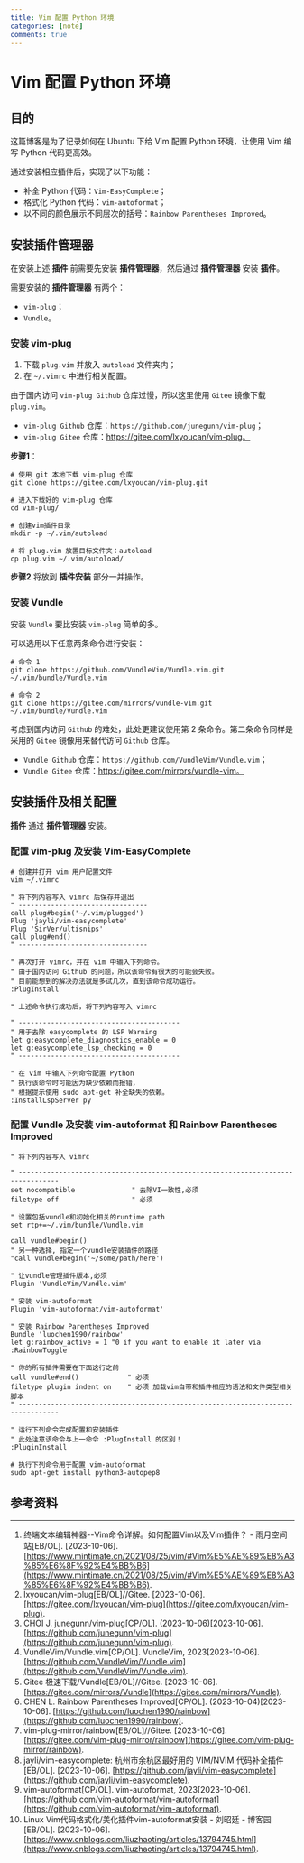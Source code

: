 ```yaml
---
title: Vim 配置 Python 环境
categories: [note]
comments: true
---
```


# Vim 配置 Python 环境

## 目的

这篇博客是为了记录如何在 Ubuntu 下给 Vim 配置 Python 环境，让使用 Vim 编写 Python 代码更高效。

通过安装相应插件后，实现了以下功能：

-   补全 Python 代码：`Vim-EasyComplete`；
-   格式化 Python 代码：`vim-autoformat`；
-   以不同的颜色展示不同层次的括号：`Rainbow Parentheses Improved`。

## 安装插件管理器

在安装上述 **插件** 前需要先安装 **插件管理器**，然后通过 **插件管理器** 安装 **插件**。

需要安装的 **插件管理器** 有两个：

-   `vim-plug`；
-   `Vundle`。

### 安装 vim-plug

1.   下载 `plug.vim` 并放入 `autoload` 文件夹内；
2.   在 `~/.vimrc` 中进行相关配置。

由于国内访问 `vim-plug Github` 仓库过慢，所以这里使用 `Gitee` 镜像下载 `plug.vim`。

-   `vim-plug Github` 仓库：`https://github.com/junegunn/vim-plug`；
-   `vim-plug Gitee` 仓库：https://gitee.com/lxyoucan/vim-plug。

**步骤1**：

```shell
# 使用 git 本地下载 vim-plug 仓库
git clone https://gitee.com/lxyoucan/vim-plug.git

# 进入下载好的 vim-plug 仓库
cd vim-plug/

# 创建vim插件目录
mkdir -p ~/.vim/autoload

# 将 plug.vim 放置目标文件夹：autoload
cp plug.vim ~/.vim/autoload/

```

**步骤2** 将放到 **插件安装** 部分一并操作。

### 安装 Vundle

安装 `Vundle` 要比安装 `vim-plug` 简单的多。

可以选用以下任意两条命令进行安装：

```
# 命令 1
git clone https://github.com/VundleVim/Vundle.vim.git ~/.vim/bundle/Vundle.vim

# 命令 2
git clone https://gitee.com/mirrors/vundle-vim.git ~/.vim/bundle/Vundle.vim

```

考虑到国内访问 `Github` 的难处，此处更建议使用第 2 条命令。第二条命令同样是采用的 `Gitee` 镜像用来替代访问 `Github` 仓库。

-   `Vundle Github` 仓库：`https://github.com/VundleVim/Vundle.vim`；
-   `Vundle Gitee` 仓库：https://gitee.com/mirrors/vundle-vim。

## 安装插件及相关配置

**插件** 通过 **插件管理器** 安装。

### 配置 vim-plug 及安装 Vim-EasyComplete

```shell
# 创建并打开 vim 用户配置文件
vim ~/.vimrc

```

```Zimbu
" 将下列内容写入 vimrc 后保存并退出
" --------------------------------
call plug#begin('~/.vim/plugged')
Plug 'jayli/vim-easycomplete'
Plug 'SirVer/ultisnips'
call plug#end()
" --------------------------------

```

```Zimbu
" 再次打开 vimrc，并在 vim 中输入下列命令。
" 由于国内访问 Github 的问题，所以该命令有很大的可能会失败。
" 目前能想到的解决办法就是多试几次，直到该命令成功运行。
:PlugInstall

" 上述命令执行成功后，将下列内容写入 vimrc

" ----------------------------------------
" 用于去除 easycomplete 的 LSP Warning
let g:easycomplete_diagnostics_enable = 0
let g:easycomplete_lsp_checking = 0
" ----------------------------------------

" 在 vim 中输入下列命令配置 Python
" 执行该命令时可能因为缺少依赖而报错，
" 根据提示使用 sudo apt-get 补全缺失的依赖。
:InstallLspServer py

```

### 配置 Vundle 及安装 vim-autoformat 和 Rainbow Parentheses Improved

```
" 将下列内容写入 vimrc

" --------------------------------------------------------------------------------
set nocompatible              " 去除VI一致性,必须
filetype off                  " 必须

" 设置包括vundle和初始化相关的runtime path
set rtp+=~/.vim/bundle/Vundle.vim

call vundle#begin()
" 另一种选择, 指定一个vundle安装插件的路径
"call vundle#begin('~/some/path/here')

" 让vundle管理插件版本,必须
Plugin 'VundleVim/Vundle.vim'

" 安装 vim-autoformat
Plugin 'vim-autoformat/vim-autoformat'

" 安装 Rainbow Parentheses Improved
Bundle 'luochen1990/rainbow'
let g:rainbow_active = 1 "0 if you want to enable it later via :RainbowToggle

" 你的所有插件需要在下面这行之前
call vundle#end()            " 必须
filetype plugin indent on    " 必须 加载vim自带和插件相应的语法和文件类型相关脚本
" --------------------------------------------------------------------------------

" 运行下列命令完成配置和安装插件
" 此处注意该命令与上一命令 :PlugInstall 的区别！
:PluginInstall
```

```shell
# 执行下列命令用于配置 vim-autoformat
sudo apt-get install python3-autopep8
```

## 参考资料

---

1.   终端文本编辑神器--Vim命令详解。如何配置Vim以及Vim插件？ - 雨月空间站[EB/OL]. [2023-10-06]. [https://www.mintimate.cn/2021/08/25/vim/#Vim%E5%AE%89%E8%A3%85%E6%8F%92%E4%BB%B6](https://www.mintimate.cn/2021/08/25/vim/#Vim%E5%AE%89%E8%A3%85%E6%8F%92%E4%BB%B6).
2.   lxyoucan/vim-plug[EB/OL]//Gitee. [2023-10-06]. [https://gitee.com/lxyoucan/vim-plug](https://gitee.com/lxyoucan/vim-plug).
3.   CHOI J. junegunn/vim-plug[CP/OL]. (2023-10-06)[2023-10-06]. [https://github.com/junegunn/vim-plug](https://github.com/junegunn/vim-plug).
4.   VundleVim/Vundle.vim[CP/OL]. VundleVim, 2023[2023-10-06]. [https://github.com/VundleVim/Vundle.vim](https://github.com/VundleVim/Vundle.vim).
5.   Gitee 极速下载/Vundle[EB/OL]//Gitee. [2023-10-06]. [https://gitee.com/mirrors/Vundle](https://gitee.com/mirrors/Vundle).
6.   CHEN L. Rainbow Parentheses Improved[CP/OL]. (2023-10-04)[2023-10-06]. [https://github.com/luochen1990/rainbow](https://github.com/luochen1990/rainbow).
7.   vim-plug-mirror/rainbow[EB/OL]//Gitee. [2023-10-06]. [https://gitee.com/vim-plug-mirror/rainbow](https://gitee.com/vim-plug-mirror/rainbow).
8.   jayli/vim-easycomplete: 杭州市余杭区最好用的 VIM/NVIM 代码补全插件[EB/OL]. [2023-10-06]. [https://github.com/jayli/vim-easycomplete](https://github.com/jayli/vim-easycomplete).
9.   vim-autoformat[CP/OL]. vim-autoformat, 2023[2023-10-06]. [https://github.com/vim-autoformat/vim-autoformat](https://github.com/vim-autoformat/vim-autoformat).
10.   Linux Vim代码格式化/美化插件vim-autoformat安装 - 刘昭廷 - 博客园[EB/OL]. [2023-10-06]. [https://www.cnblogs.com/liuzhaoting/articles/13794745.html](https://www.cnblogs.com/liuzhaoting/articles/13794745.html).


